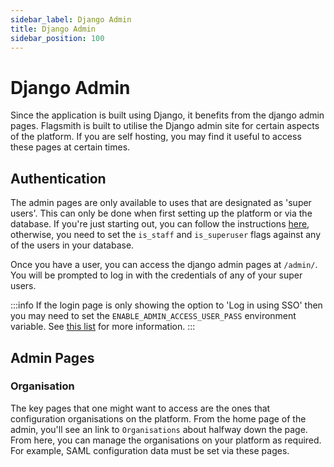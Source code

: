 ```yaml
---
sidebar_label: Django Admin
title: Django Admin
sidebar_position: 100
---
```


# Django Admin

Since the application is built using Django, it benefits from the django admin pages. Flagsmith is built to utilise the
Django admin site for certain aspects of the platform. If you are self hosting, you may find it useful to access these
pages at certain times.

## Authentication

The admin pages are only available to uses that are designated as 'super users'. This can only be done when first
setting up the platform or via the database. If you're just starting out, you can follow the instructions
[here](/deployment/locally-api#Initialising), otherwise, you need to set the `is_staff` and `is_superuser` flags against
any of the users in your database.

Once you have a user, you can access the django admin pages at `/admin/`. You will be prompted to log in with the
credentials of any of your super users.

:::info If the login page is only showing the option to 'Log in using SSO' then you may need to set the
`ENABLE_ADMIN_ACCESS_USER_PASS` environment variable. See
[this list](http://localhost:3000/deployment/locally-api#application-environment-variables) for more information. :::

## Admin Pages

### Organisation

The key pages that one might want to access are the ones that configuration organisations on the platform. From the home
page of the admin, you'll see an link to `Organisations` about halfway down the page. From here, you can manage the
organisations on your platform as required. For example, SAML configuration data must be set via these pages.
